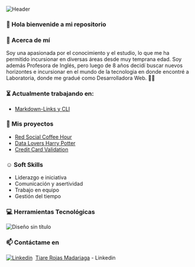 ![Header](https://user-images.githubusercontent.com/122039037/236897326-69deb959-fb31-45e2-b06d-64867898cef9.png)

### 👋 Hola bienvenide a mi repositorio

### :rocket: Acerca de mí

Soy una apasionada por el conocimiento y el estudio, lo que me ha permitido incursionar en diversas áreas desde muy temprana edad. Soy además Profesora de Inglés, pero luego de 8 años decidí buscar nuevos horizontes e incursionar en el mundo de la tecnologia en donde encontré a Laboratoria, donde me gradué como Desarrolladora Web. :woman_technologist:

### :hourglass_flowing_sand: Actualmente trabajando en: 
* [Markdown-Links y CLI](https://github.com/tiare-rm/Markdown-Links)

### :open_file_folder: Mis proyectos 
* [Red Social Coffee Hour](https://github.com/tiare-rm/Social-Network)
* [Data Lovers Harry Potter](https://github.com/tiare-rm/Data-Lovers-Harry-Potter)
* [Credit Card Validation](https://github.com/tiare-rm/Final-Tarjeta-de-Credito-Valida)

### :relaxed: Soft Skills 
* Liderazgo e iniciativa
* Comunicación y asertividad
* Trabajo en equipo
* Gestión del tiempo

### :computer: Herramientas Tecnológicas 

![Diseño sin título](https://user-images.githubusercontent.com/122039037/235308485-e36bafce-0dde-47c8-8087-ce7a271eacab.png)

### 📫 Contáctame en 
[![Linkedin](https://i.stack.imgur.com/gVE0j.png)](https://www.linkedin.com/)&nbsp; [Tiare Rojas Madariaga](https://www.linkedin.com/in/tiare-rojas-madariaga/) - Linkedin

<!--
**tiare-rm/tiare-rm** is a ✨ _special_ ✨ repository because its `README.md` (this file) appears on your GitHub profile.
Here are some ideas to get you started:
- 🔭 I’m currently working on ...
- 🌱 I’m currently learning ...
- 👯 I’m looking to collaborate on ...
- 🤔 I’m looking for help with ...
- 💬 Ask me about ...
- 😄 Pronouns: ...
- ⚡ Fun fact: ...
-->
